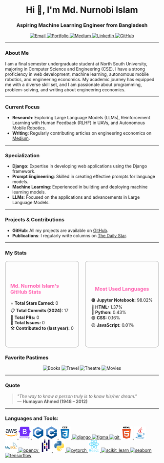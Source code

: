 <h1 align="center">Hi 👋, I'm Md. Nurnobi Islam</h1>
<h3 align="center">Aspiring Machine Learning Engineer from Bangladesh</h3>

<p align="center">
  <a href="mailto:nur35982@gmail.com">
    <img src="https://img.shields.io/badge/Email-D14836?style=for-the-badge&logo=gmail&logoColor=white" alt="Email">
  </a>
  <a href="https://www.nurnobi.com/">
    <img src="https://img.shields.io/badge/Portfolio-00A98F?style=for-the-badge&logo=google-chrome&logoColor=white" alt="Portfolio">
  </a>
  <a href="https://medium.com/@nur35982">
    <img src="https://img.shields.io/badge/Medium-12100E?style=for-the-badge&logo=medium&logoColor=white" alt="Medium">
  </a>
  <a href="https://www.linkedin.com/in/nurnobi-islam-nsu/">
    <img src="https://img.shields.io/badge/LinkedIn-0077B5?style=for-the-badge&logo=linkedin&logoColor=white" alt="LinkedIn">
  </a>
  <a href="https://github.com/Nur35982">
    <img src="https://img.shields.io/badge/GitHub-181717?style=for-the-badge&logo=github&logoColor=white" alt="GitHub">
  </a>
</p>

---

### About Me

I am a final semester undergraduate student at North South University, majoring in Computer Science and Engineering (CSE). I have a strong proficiency in web development, machine learning, autonomous mobile robotics, and engineering economics. My academic journey has equipped me with a diverse skill set, and I am passionate about programming, problem-solving, and writing about engineering economics.

---

### Current Focus

- **Research**: Exploring Large Language Models (LLMs), Reinforcement Learning with Human Feedback (RLHF) in UAVs, and Autonomous Mobile Robotics.
- **Writing**: Regularly contributing articles on engineering economics on [Medium](https://medium.com/@nur35982).

---

### Specialization

- **Django**: Expertise in developing web applications using the Django framework.
- **Prompt Engineering**: Skilled in creating effective prompts for language models.
- **Machine Learning**: Experienced in building and deploying machine learning models.
- **LLMs**: Focused on the applications and advancements in Large Language Models.

---

### Projects & Contributions

- **GitHub**: All my projects are available on [GitHub](https://github.com/Nur35982).
- **Publications**: I regularly write columns on [The Daily Star](https://www.thedailystar.net/opinion/readers-voice/news/bangladesh-missing-opportunity-3567781).

---

### My Stats

<div style="display: flex; justify-content: center; align-items: center; gap: 20px;">

  <!-- GitHub Stats Section -->
  <div style="width: 400px; height: 250px; border: 2px solid #ccc; border-radius: 10px; padding: 15px; display: flex; flex-direction: column; justify-content: center; align-items: center;">
    <h3 style="color: #ff69b4;">Md. Nurnobi Islam's GitHub Stats</h3>
    <ul style="list-style: none; padding: 0; margin: 0; text-align: left;">
      <li>⭐ <b>Total Stars Earned:</b> 0</li>
      <li>📋 <b>Total Commits (2024):</b> 17</li>
      <li>🔄 <b>Total PRs:</b> 0</li>
      <li>🐞 <b>Total Issues:</b> 0</li>
      <li>🛠 <b>Contributed to (last year):</b> 0</li>
    </ul>
  </div>

  <!-- Most Used Languages Section -->
  <div style="width: 400px; height: 250px; border: 2px solid #ccc; border-radius: 10px; padding: 15px; display: flex; flex-direction: column; justify-content: center; align-items: center;">
    <h3 style="color: #ff69b4;">Most Used Languages</h3>
    <ul style="list-style: none; padding: 0; margin: 0; text-align: left;">
      <li>🟠 <b>Jupyter Notebook:</b> 98.02%</li>
      <li>🔴 <b>HTML:</b> 1.37%</li>
      <li>🔵 <b>Python:</b> 0.43%</li>
      <li>🟣 <b>CSS:</b> 0.16%</li>
      <li>🟡 <b>JavaScript:</b> 0.01%</li>
    </ul>
  </div>

</div>


### Favorite Pastimes

<p align="center">
  <img src="https://img.shields.io/badge/Books-FF6F61?style=for-the-badge&logo=bookmeter&logoColor=white" alt="Books" />
  <img src="https://img.shields.io/badge/Travel-4682B4?style=for-the-badge&logo=google-maps&logoColor=white" alt="Travel" />
  <img src="https://img.shields.io/badge/Theatre-8A2BE2?style=for-the-badge&logo=themoviedatabase&logoColor=white" alt="Theatre" />
  <img src="https://img.shields.io/badge/Movies-FFD700?style=for-the-badge&logo=plex&logoColor=black" alt="Movies" />
</p>

---

### Quote

> *"The way to know a person truly is to know his/her dream."*  
> — **Humayun Ahmed (1948 – 2012)**

---

### Languages and Tools:
<p align="left"> 
  <a href="https://aws.amazon.com" target="_blank" rel="noreferrer"> 
    <img src="https://raw.githubusercontent.com/devicons/devicon/master/icons/amazonwebservices/amazonwebservices-original-wordmark.svg" alt="aws" width="40" height="40"/> 
  </a> 
  <a href="https://getbootstrap.com" target="_blank" rel="noreferrer"> 
    <img src="https://raw.githubusercontent.com/devicons/devicon/master/icons/bootstrap/bootstrap-plain-wordmark.svg" alt="bootstrap" width="40" height="40"/> 
  </a> 
  <a href="https://www.cprogramming.com/" target="_blank" rel="noreferrer"> 
    <img src="https://raw.githubusercontent.com/devicons/devicon/master/icons/c/c-original.svg" alt="c" width="40" height="40"/> 
  </a> 
  <a href="https://www.w3schools.com/cpp/" target="_blank" rel="noreferrer"> 
    <img src="https://raw.githubusercontent.com/devicons/devicon/master/icons/cplusplus/cplusplus-original.svg" alt="cplusplus" width="40" height="40"/> 
  </a> 
  <a href="https://www.w3schools.com/css/" target="_blank" rel="noreferrer"> 
    <img src="https://raw.githubusercontent.com/devicons/devicon/master/icons/css3/css3-original-wordmark.svg" alt="css3" width="40" height="40"/> 
  </a> 
  <a href="https://www.djangoproject.com/" target="_blank" rel="noreferrer"> 
    <img src="https://cdn.worldvectorlogo.com/logos/django.svg" alt="django" width="40" height="40"/> 
  </a> 
  <a href="https://www.figma.com/" target="_blank" rel="noreferrer"> 
    <img src="https://www.vectorlogo.zone/logos/figma/figma-icon.svg" alt="figma" width="40" height="40"/> 
  </a> 
  <a href="https://git-scm.com/" target="_blank" rel="noreferrer"> 
    <img src="https://www.vectorlogo.zone/logos/git-scm/git-scm-icon.svg" alt="git" width="40" height="40"/> 
  </a> 
  <a href="https://www.w3.org/html/" target="_blank" rel="noreferrer"> 
    <img src="https://raw.githubusercontent.com/devicons/devicon/master/icons/html5/html5-original-wordmark.svg" alt="html5" width="40" height="40"/> 
  </a> 
  <a href="https://www.java.com" target="_blank" rel="noreferrer"> 
    <img src="https://raw.githubusercontent.com/devicons/devicon/master/icons/java/java-original.svg" alt="java" width="40" height="40"/> 
  </a> 
  <a href="https://www.mysql.com/" target="_blank" rel="noreferrer"> 
    <img src="https://raw.githubusercontent.com/devicons/devicon/master/icons/mysql/mysql-original-wordmark.svg" alt="mysql" width="40" height="40"/> 
  </a> 
  <a href="https://opencv.org/" target="_blank" rel="noreferrer"> 
    <img src="https://www.vectorlogo.zone/logos/opencv/opencv-icon.svg" alt="opencv" width="40" height="40"/> 
  </a> 
  <a href="https://pandas.pydata.org/" target="_blank" rel="noreferrer"> 
    <img src="https://raw.githubusercontent.com/devicons/devicon/2ae2a900d2f041da66e950e4d48052658d850630/icons/pandas/pandas-original.svg" alt="pandas" width="40" height="40"/> 
  </a> 
  <a href="https://www.python.org" target="_blank" rel="noreferrer"> 
    <img src="https://raw.githubusercontent.com/devicons/devicon/master/icons/python/python-original.svg" alt="python" width="40" height="40"/> 
  </a> 
  <a href="https://pytorch.org/" target="_blank" rel="noreferrer"> 
    <img src="https://www.vectorlogo.zone/logos/pytorch/pytorch-icon.svg" alt="pytorch" width="40" height="40"/> 
  </a> 
  <a href="https://reactjs.org/" target="_blank" rel="noreferrer"> 
    <img src="https://raw.githubusercontent.com/devicons/devicon/master/icons/react/react-original-wordmark.svg" alt="react" width="40" height="40"/> 
  </a> 
  <a href="https://scikit-learn.org/" target="_blank" rel="noreferrer"> 
    <img src="https://upload.wikimedia.org/wikipedia/commons/0/05/Scikit_learn_logo_small.svg" alt="scikit_learn" width="40" height="40"/> 
  </a> 
  <a href="https://seaborn.pydata.org/" target="_blank" rel="noreferrer"> 
    <img src="https://seaborn.pydata.org/_images/logo-mark-lightbg.svg" alt="seaborn" width="40" height="40"/> 
  </a> 
  <a href="https://www.tensorflow.org" target="_blank" rel="noreferrer"> 
    <img src="https://www.vectorlogo.zone/logos/tensorflow/tensorflow-icon.svg" alt="tensorflow" width="40" height="40"/> 
  </a> 
</p>
